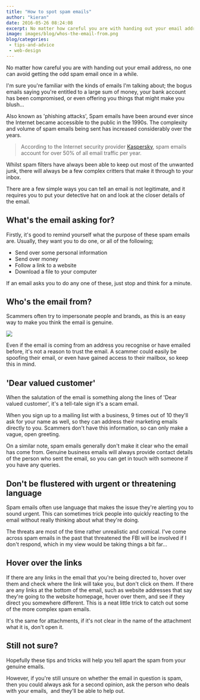 ```yaml
---
title: "How to spot spam emails"
author: "kieran"
date: 2016-05-26 08:24:08
excerpt: No matter how careful you are with handing out your email address, no one can avoid getting the odd spam email once in a while.
image: images/blog/whos-the-email-from.png
blog/categories: 
 - tips-and-advice
 - web-design
---
```


No matter how careful you are with handing out your email address, no one can avoid getting the odd spam email once in a while.

I'm sure you're familiar with the kinds of emails I'm talking about; the bogus emails saying you're entitled to a large sum of money, your bank account has been compromised, or even offering you things that might make you blush...

Also known as 'phishing attacks', Spam emails have been around ever since the Internet became accessible to the public in the 1990s. The complexity and volume of spam emails being sent has increased considerably over the years.

> According to the Internet security provider [Kaspersky](http://www.kaspersky.com/about/news/virus/2015/Spam-and-Phishing-in-Q1-New-domains-revitalize-old-spam), spam emails account for over 50% of all email traffic per year.

Whilst spam filters have always been able to keep out most of the unwanted junk, there will always be a few complex critters that make it through to your inbox.

There are a few simple ways you can tell an email is not legitimate, and it requires you to put your detective hat on and look at the closer details of the email.

## What's the email asking for?

Firstly, it's good to remind yourself what the purpose of these spam emails are. Usually, they want you to do one, or all of the following;

- Send over some personal information
- Send over money
- Follow a link to a website
- Download a file to your computer


If an email asks you to do any one of these, just stop and think for a minute.

## Who's the email from?

Scammers often try to impersonate people and brands, as this is an easy way to make you think the email is genuine.

![](images/blog/whos-the-email-from-1024x455.png)

Even if the email is coming from an address you recognise or have emailed before, it's not a reason to trust the email. A scammer could easily be spoofing their email, or even have gained access to their mailbox, so keep this in mind.

## 'Dear valued customer'

When the salutation of the email is something along the lines of 'Dear valued customer', it's a tell-tale sign it's a scam email.

When you sign up to a mailing list with a business, 9 times out of 10 they'll ask for your name as well, so they can address their marketing emails directly to you. Scammers don't have this information, so can only make a vague, open greeting.

On a similar note, spam emails generally don't make it clear who the email has come from. Genuine business emails will always provide contact details of the person who sent the email, so you can get in touch with someone if you have any queries.

## Don't be flustered with urgent or threatening language

Spam emails often use language that makes the issue they're alerting you to sound urgent. This can sometimes trick people into quickly reacting to the email without really thinking about what they're doing.

The threats are most of the time rather unrealistic and comical. I've come across spam emails in the past that threatened the FBI will be involved if I don't respond, which in my view would be taking things a bit far...

## Hover over the links

If there are any links in the email that you're being directed to, hover over them and check where the link will take you, but don't click on them. If there are any links at the bottom of the email, such as website addresses that say they're going to the website homepage, hover over them, and see if they direct you somewhere different. This is a neat little trick to catch out some of the more complex spam emails.

It's the same for attachments, if it's not clear in the name of the attachment what it is, don't open it.

## Still not sure?

Hopefully these tips and tricks will help you tell apart the spam from your genuine emails.

However, if you're still unsure on whether the email in question is spam, then you could always ask for a second opinion, ask the person who deals with your emails,  and they'll be able to help out.


